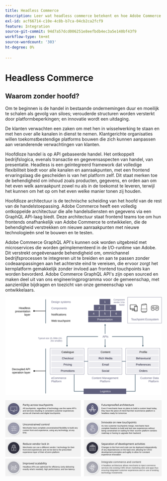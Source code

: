 ```yaml
---
title: Headless Commerce
description: Leer wat headless commerce betekent en hoe Adobe Commerce architecturen zonder kop ondersteunt.
exl-id: acf66714-c10e-4c8b-b7ca-04cb2ca2fcf9
feature: Integration
source-git-commit: 94d7a57dcd006251e8eefbdb4ec3a5e140bf43f9
workflow-type: tm+mt
source-wordcount: '303'
ht-degree: 0%

---
```


# Headless Commerce

## Waarom zonder hoofd?

Om te beginnen is de handel in bestaande ondernemingen duur en moeilijk te schalen als gevolg van siloes; verouderde structuren worden versterkt door platformbeperkingen; en innovatie wordt een uitdaging.

De klanten verwachten een zaken om met hen in wisselwerking te staan en met hen over alle kanalen in dienst te nemen. Klantgerichte organisaties willen toekomstbestendige platforms bouwen die zich kunnen aanpassen aan veranderende verwachtingen van klanten.

Hoofdloze handel is op API gebaseerde handel. Het ontkoppelt bedrijfslogica, evenals transactie en gegevensaspecten van handel, van presentatie. Headless is een geïntegreerd framework dat volledige flexibiliteit biedt voor alle kanalen en aanraakpunten, met een frontend ervaringslaag die gescheiden is van het platform zelf. Dit staat merken toe de behendigheid om inhoud zoals producten, gegevens, en orden aan om het even welk aanraakpunt zowel nu als in de toekomst te leveren, terwijl het kunnen om het op om het even welke manier tonen zij houden.

Hoofdloze architectuur is de technische scheiding van het hoofd van de rest van de handelstoepassing. Adobe Commerce heeft een volledig ontkoppelde architectuur die alle handelsdiensten en gegevens via een GraphQL API-laag biedt. Deze architectuur staat frontend teams toe om hun frontends onafhankelijk van Adobe Commerce te ontwikkelen, die de behendigheid verstrekken om nieuwe aanraakpunten met nieuwe technologieën snel te bouwen en te testen.

Adobe Commerce GraphQL API&#39;s kunnen ook worden uitgebreid met microservices die worden geïmplementeerd in de I/O-runtime van Adobe. Dit verstrekt ongeëvenaarde behendigheid om, omnichannel bedrijfsprocessen te integreren uit te breiden en aan te passen zonder codeaanpassingen aan het achterste eind te vereisen, die ervoor zorgt het kernplatform gemakkelijk zonder invloed aan frontend touchpoints kan worden bevorderd. Adobe Commerce GraphQL API&#39;s zijn open sourced en maken deel uit van ons engineeringprogramma voor de gemeenschap, met aanzienlijke bijdragen en toezicht van onze gemeenschap van ontwikkelaars.

![Architectuurdiagram met koploze handel](../../../assets/playbooks/headless-diagram.svg)

![Voordelen van het diagram van de koploze handelarchitectuur](../../../assets/playbooks/headless-benefits.svg)
